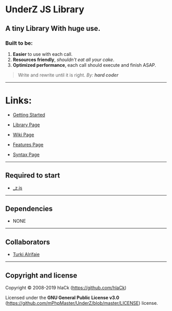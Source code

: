 
# UnderZ JS Library
## A tiny Library With huge use.
### Built to be:
1. **Easier** to use with each call.
2. **Resources friendly**, _shouldn't eat all your cake_.
3. **Optimized performance**, each call should execute and finish ASAP.

> Write and rewrite until it is right. _By: **hard coder**_


***


# Links:

* [Getting Started](http://hlack.xyz/UnderZ/Getting_Started) 

* [Library Page](https://github.com/mPhpMaster/UnderZ) 

* [Wiki Page](http://hlack.xyz/UnderZ/)

* [Features Page](http://hlack.xyz/UnderZ/Features)

* [Syntax Page](http://hlack.xyz/UnderZ/Syntax)


***


## Required to start
* [_z.js](https://github.com/mPhpMaster/UnderZ) 


***


## Dependencies
* NONE


***


## Collaborators

* [Turki Alrifaie](https://github.com/BlackEagleSA)


***


## Copyright and license

Copyright © 2008-2019 hlaCk (https://github.com/hlaCk)

Licensed under the **GNU General Public License v3.0** (https://github.com/mPhpMaster/UnderZ/blob/master/LICENSE) license.